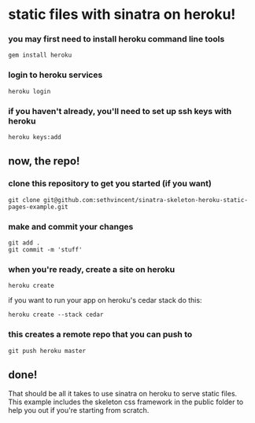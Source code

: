 # static files with sinatra on heroku!

### you may first need to install heroku command line tools
```
gem install heroku
```

### login to heroku services
```
heroku login
```

### if you haven't already, you'll need to set up ssh keys with heroku
```
heroku keys:add
```

## now, the repo!

### clone this repository to get you started (if you want)
```
git clone git@github.com:sethvincent/sinatra-skeleton-heroku-static-pages-example.git
```

### make and commit your changes
```
git add .  
git commit -m 'stuff'
```

### when you're ready, create a site on heroku
```
heroku create
```
if you want to run your app on heroku's cedar stack do this:
```
heroku create --stack cedar
```

### this creates a remote repo that you can push to
```
git push heroku master
```

## done!


That should be all it takes to use sinatra on heroku to serve static files.  
This example includes the skeleton css framework in the public folder to help you out if you're starting from scratch.   
